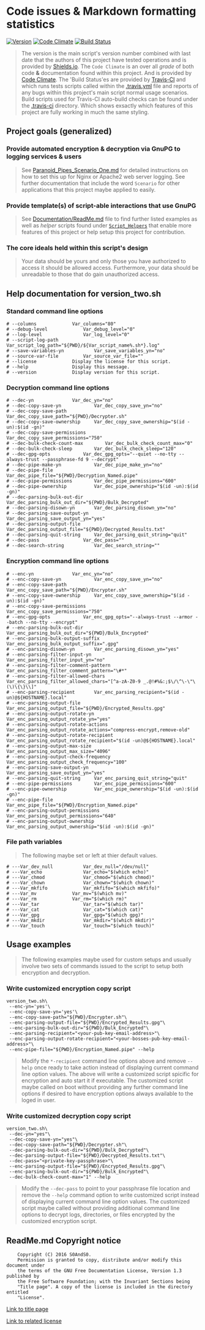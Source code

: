 # Code issues & Markdown formatting statistics

[![Version](https://img.shields.io/badge/Version-2--0-blue.svg)](Paranoid_Pipes.sh)
 [![Code Climate](https://codeclimate.com/github/S0AndS0/Perinoid_Pipes/badges/gpa.svg)](https://codeclimate.com/github/S0AndS0/Perinoid_Pipes)
 [![Build Status](https://travis-ci.org/S0AndS0/Perinoid_Pipes.svg?branch=master)](https://travis-ci.org/S0AndS0/Perinoid_Pipes)

> The version is the main script's version number combined with last date that the
> authors of this project have tested operations and is provided by [Shields.io](https://shields.io).
> The `Code Climate` is an over all *grade* of both code **&** documentation
> found within this project. And is provided by [Code Climate](https://codeclimate.com/).
> The 'Build Status'es are provided by [Travis-CI](https://travis-ci.org/) and
> which runs tests scripts called within the [.travis.yml](.travis.yml) file
> and reports of any bugs within this project's main script normal usage
> scenarios. Build scripts used for Travis-CI auto-build checks can be found
> under the [.travis-ci](.travis-ci) directory. Which shows exsactly which
> features of this project are fully working in much the same styling.

## Project goals (generalized)

### Provide automated encryption & decryption via GnuPG to logging services & users

> See [Paranoid_Pipes_Scenario_One.md](Documentation/Paranoid_Pipes_Scenario_One.md)
> for detailed instructions on how to set this up for Nginx or Apache2 web
> server logging. See further documentation that include the word `Scenario` for
> other applications that this project maybe applied to easily.

### Provide template(s) of script-able interactions that use GnuPG

> See [Documentation/ReadMe.md](Documentation/ReadMe.md) file to find further
> listed examples as well as *helper* scripts found
> under [`Script_Helpers`](Script_Helpers) that enable more features of this
> project or help setup this project for contribution.

### The core ideals held within this script's design

> Your data should be yours and only those you have authorized to access it
> should be allowed access. Furthermore, your data should be unreadable to
> those that do gain unauthorized access.

## Help documentation for version_two.sh

### Standard command line options

```
# --columns				Var_columns="80"
# --debug-level				Var_debug_level="0"
# --log-level				Var_log_level="0"
# --script-log-path			Var_script_log_path="${PWD}/${Var_script_name%.sh*}.log"
# --save-variables-yn			Var_save_variables_yn="no"
# --source-var-file			Var_source_var_file=""
# --license				Display the license for this script.
# --help				Display this message.
# --version				Display version for this script.
```

### Decryption command line options

```
# --dec-yn				Var_dec_yn="no"
# --dec-copy-save-yn			Var_dec_copy_save_yn="no"
# --dec-copy-save-path			Var_dec_copy_save_path="${PWD}/Decrypter.sh"
# --dec-copy-save-ownership		Var_dec_copy_save_ownership="$(id -un):$(id -gn)"
# --dec-copy-save-permissions		Var_dec_copy_save_permissions="750"
# --dec-bulk-check-count-max		Var_dec_bulk_check_count_max="0"
# --dec-bulk-check-sleep		Var_dec_bulk_check_sleep="120"
# --dec-gpg-opts			Var_dec_gpg_opts="--quiet --no-tty --always-trust --passphrase-fd 9 --decrypt"
# --dec-pipe-make-yn			Var_dec_pipe_make_yn="no"
# --dec-pipe-file			Var_dec_pipe_file="${PWD}/Decryption_Named.pipe"
# --dec-pipe-permissions		Var_dec_pipe_permissions="600"
# --dec-pipe-ownership			Var_dec_pipe_ownership="$(id -un):$(id -gn)"
# --dec-parsing-bulk-out-dir		Var_dec_parsing_bulk_out_dir="${PWD}/Bulk_Decrypted"
# --dec-parsing-disown-yn		Var_dec_parsing_disown_yn="no"
# --dec-parsing-save-output-yn		Var_dec_parsing_save_output_yn="yes"
# --dec-parsing-output-file		Var_dec_parsing_output_file="${PWD}/Decrypted_Results.txt"
# --dec-parsing-quit-string		Var_dec_parsing_quit_string="quit"
# --dec-pass				Var_dec_pass=""
# --dec-search-string			Var_dec_search_string=""
```

### Encryption command line options

```
# --enc-yn				Var_enc_yn="no"
# --enc-copy-save-yn			Var_enc_copy_save_yn="no"
# --enc-copy-save-path			Var_enc_copy_save_path="${PWD}/Encrypter.sh"
# --enc-copy-save-ownership		Var_enc_copy_save_ownership="$(id -un):$(id -gn)"
# --enc-copy-save-permissions		Var_enc_copy_save_permissions="750"
# --enc-gpg-opts			Var_enc_gpg_opts="--always-trust --armor --batch --no-tty --encrypt"
# --enc-parsing-bulk-out-dir		Var_enc_parsing_bulk_out_dir="${PWD}/Bulk_Encrypted"
# --enc-parsing-bulk-output-suffix	Var_enc_parsing_bulk_output_suffix=".gpg"
# --enc-parsing-disown-yn		Var_enc_parsing_disown_yn="yes"
# --enc-parsing-filter-input-yn		Var_enc_parsing_filter_input_yn="no"
# --enc-parsing-filter-comment-pattern	Var_enc_parsing_filter_comment_pattern="\#*"
# --enc-parsing-filter-allowed-chars	Var_enc_parsing_filter_allowed_chars="[^a-zA-Z0-9 _.@!#%&:;$\/\^\-\"\(\)\{\}\\]"
# --enc-parsing-recipient		Var_enc_parsing_recipient="$(id -un)@${HOSTNAME}.local"
# --enc-parsing-output-file		Var_enc_parsing_output_file="${PWD}/Encrypted_Results.gpg"
# --enc-parsing-output-rotate-yn	Var_enc_parsing_output_rotate_yn="yes"
# --enc-parsing-output-rotate-actions	Var_enc_parsing_output_rotate_actions="compress-encrypt,remove-old"
# --enc-parsing-output-rotate-recipient	Var_enc_parsing_output_rotate_recipient="$(id -un)@${HOSTNAME}.local"
# --enc-parsing-output-max-size		Var_enc_parsing_output_max_size="4096"
# --enc-parsing-output-check-frequency	Var_enc_parsing_output_check_frequency="100"
# --enc-parsing-save-output-yn		Var_enc_parsing_save_output_yn="yes"
# --enc-parsing-quit-string		Var_enc_parsing_quit_string="quit"
# --enc-pipe-permissions		Var_enc_pipe_permissions="600"
# --enc-pipe-ownership			Var_enc_pipe_ownership="$(id -un):$(id -gn)"
# --enc-pipe-file			Var_enc_pipe_file="${PWD}/Encryption_Named.pipe"
# --enc-parsing-output-permissions	Var_enc_parsing_output_permissions="640"
# --enc-parsing-output-ownership	Var_enc_parsing_output_ownership="$(id -un):$(id -gn)"
```

### File path variables

> The following maybe set or left at thier default values.

```
# ---Var_dev_null			Var_dev_null="/dev/null"
# ---Var_echo				Var_echo="$(which echo)"
# ---Var_chmod				Var_chmod="$(which chmod)"
# ---Var_chown				Var_chown="$(which chown)"
# ---Var_mkfifo				Var_mkfifo="$(which mkfifo)"
# ---Var_mv				Var_mv="$(which mv)"
# ---Var_rm				Var_rm="$(which rm)"
# ---Var_tar				Var_tar="$(which tar)"
# ---Var_cat				Var_cat="$(which cat)"
# ---Var_gpg				Var_gpg="$(which gpg)"
# ---Var_mkdir				Var_mkdir="$(which mkdir)"
# ---Var_touch				Var_touch="$(which touch)"
```

## Usage examples

> The following examples maybe used for custom setups and usually involve two
> sets of commands issued to the script to setup both encryption and decryption.

### Write customized encryption copy script

```
version_two.sh\
 --enc-yn='yes'\
 --enc-copy-save-yn='yes'\
 --enc-copy-save-path="${PWD}/Encrypter.sh"\
 --enc-parsing-output-file="${PWD}/Encrypted_Results.gpg"\
 --enc-parsing-bulk-out-dir="${PWD}/Bulk_Encrypted"\
 --enc-parsing-recipient="<your-pub-key-email-address>"\
 --enc-parsing-output-rotate-recipient="<your-bosses-pub-key-email-address>"\
 --enc-pipe-file="${PWD}/Encryption_Named.pipe" --help
```

> Modify the `*-recipient` command line options above and remove `--help` once
> ready to take action instead of displaying current command line option values.
> The above will write a customized script spicific for encryption and auto
> start it if executable. The customized script maybe called on boot without
> providing any further command line options if desired to have encryption
> options always available to the loged in user.

### Write customized decryption copy script

```
version_two.sh\
 --dec-yn="yes"\
 --dec-copy-save-yn="yes"\
 --dec-copy-save-path="${PWD}/Decrypter.sh"\
 --dec-parsing-bulk-out-dir="${PWD}/Bulk_Decrypted"\
 --dec-parsing-output-file="${PWD}/Decrypted_Results.txt"\
 --dec-pass="<private-key-passphrase>"\
 --enc-parsing-output-file="${PWD}/Encrypted_Results.gpg"\
 --enc-parsing-bulk-out-dir="${PWD}/Bulk_Encrypted"\
 --dec-bulk-check-count-max="1" --help
```

> Modify the `--dec-pass` to point to your passphrase file location and remove
> the `--help` command option to write customized script instead of displaying
> current command line option values. The customized script maybe called without
> providing additional command line options to decrypt logs, directories, or
> files encrypted by the customized encryption script.

## ReadMe.md Copyright notice

```
    Copyright (C) 2016 S0AndS0.
    Permission is granted to copy, distribute and/or modify this document under
    the terms of the GNU Free Documentation License, Version 1.3 published by
    the Free Software Foundation; with the Invariant Sections being
    "Title page". A copy of the license is included in the directory entitled
    "License".
```

[Link to title page](Documentation/Contributing_Financially.md)

[Link to related license](Licenses/GNU_FDLv1.3_Documentation.md)
